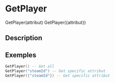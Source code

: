 # GetPlayer
GetPlayer(attribut)
GetPlayer({attribut})

## Description

## Exemples

```lua
GetPlayer() -- Get all
GetPlayer("steamId") -- Get specific attribut
GetPlayer({"steamId"}) -- Get specific attribut
```
